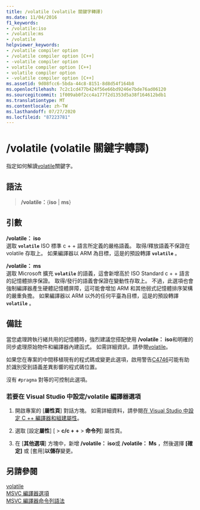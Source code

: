 ```yaml
---
title: /volatile (volatile 關鍵字轉譯)
ms.date: 11/04/2016
f1_keywords:
- /volatile:iso
- /volatile:ms
- /volatile
helpviewer_keywords:
- /volatile compiler option
- /volatile compiler option [C++]
- -volatile compiler option
- volatile compiler option [C++]
- volatile compiler option
- -volatile compiler option [C++]
ms.assetid: 9d08fcc6-5bda-44c8-8151-8d8d54f164b8
ms.openlocfilehash: 7c2c1cd477b424f56e66bd9246e7bde76ad06120
ms.sourcegitcommit: 1f009ab0f2cc4a177f2d1353d5a38f164612bdb1
ms.translationtype: MT
ms.contentlocale: zh-TW
ms.lasthandoff: 07/27/2020
ms.locfileid: "87223781"
---
```

# <a name="volatile-volatile-keyword-interpretation"></a>/volatile (volatile 關鍵字轉譯)

指定如何解讀[volatile](../../cpp/volatile-cpp.md)關鍵字。

## <a name="syntax"></a>語法

> **/volatile：**{**iso** | **ms**}

## <a name="arguments"></a>引數

**/volatile： iso**<br/>
選取 **`volatile`** ISO 標準 c + + 語言所定義的嚴格語義。 取得/釋放語義不保證在 volatile 存取上。 如果編譯器以 ARM 為目標，這是的預設轉譯 **`volatile`** 。

**/volatile： ms**<br/>
選取 Microsoft 擴充 **`volatile`** 的語義，這會新增高於 ISO Standard c + + 語言的記憶體排序保證。 取得/發行的語義會保證在變動性存取上。 不過，此選項也會強制編譯器產生硬體記憶體屏障，這可能會增加 ARM 和其他弱式記憶體排序架構的嚴重負擔。 如果編譯器以 ARM 以外的任何平臺為目標，這是的預設轉譯 **`volatile`** 。

## <a name="remarks"></a>備註

當您處理跨執行緒共用的記憶體時，強烈建議您搭配使用 **/volatile： iso**和明確的同步處理原始物件和編譯器內建函式。 如需詳細資訊，請參閱[volatile](../../cpp/volatile-cpp.md)。

如果您在專案的中間移植現有的程式碼或變更此選項，啟用警告[C4746](../../error-messages/compiler-warnings/compiler-warning-c4746.md)可能有助於識別受到語義差異影響的程式碼位置。

沒有 `#pragma` 對等的可控制此選項。

### <a name="to-set-the-volatile-compiler-option-in-visual-studio"></a>若要在 Visual Studio 中設定/volatile 編譯器選項

1. 開啟專案的 [**屬性頁**] 對話方塊。 如需詳細資料，請參閱[在 Visual Studio 中設定 C ++ 編譯器和組建屬性](../working-with-project-properties.md)。

1. 選取 [設定**屬性**] [  >  **c/c + +**  >  **命令列**] 屬性頁。

1. 在 [**其他選項**] 方塊中，新增 **/volatile： iso**或 **/volatile： Ms** ，然後選擇 **[確定]** 或 [套用]**以儲存**變更。

## <a name="see-also"></a>另請參閱

[volatile](../../cpp/volatile-cpp.md)<br/>
[MSVC 編譯器選項](compiler-options.md)<br/>
[MSVC 編譯器命令列語法](compiler-command-line-syntax.md)
